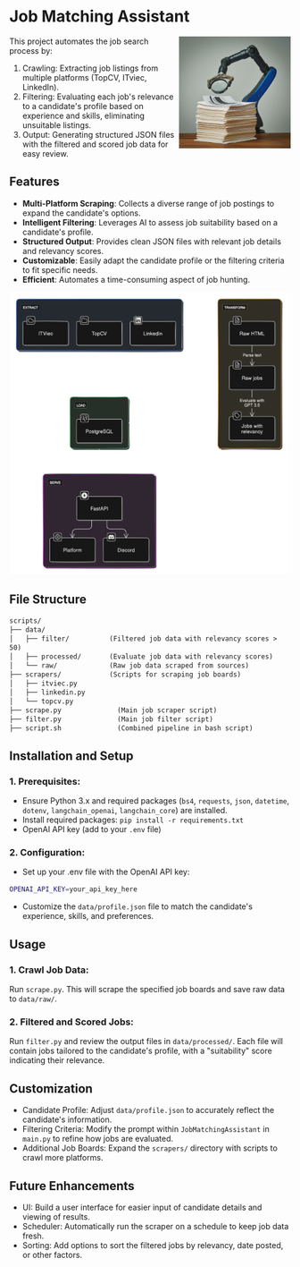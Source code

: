 # Job Matching Assistant

<img align="right" width="200" src="banner.jpg">

This project automates the job search process by:

1. Crawling: Extracting job listings from multiple platforms (TopCV, ITviec, LinkedIn).
2. Filtering: Evaluating each job's relevance to a candidate's profile based on experience and skills, eliminating unsuitable listings.
3. Output: Generating structured JSON files with the filtered and scored job data for easy review.

## Features
- **Multi-Platform Scraping**: Collects a diverse range of job postings to expand the candidate's options.
- **Intelligent Filtering**: Leverages AI to assess job suitability based on a candidate's profile.
- **Structured Output**: Provides clean JSON files with relevant job details and relevancy scores.
- **Customizable**: Easily adapt the candidate profile or the filtering criteria to fit specific needs.
- **Efficient**: Automates a time-consuming aspect of job hunting.

<img width="500" src="diagram.png">

## File Structure
```
scripts/
├── data/
│   ├── filter/          (Filtered job data with relevancy scores > 50)
│   ├── processed/       (Evaluate job data with relevancy scores)
│   └── raw/             (Raw job data scraped from sources)
├── scrapers/            (Scripts for scraping job boards)
│   ├── itviec.py        
│   ├── linkedin.py      
│   └── topcv.py         
├── scrape.py              (Main job scraper script)
├── filter.py              (Main job filter script)
├── script.sh              (Combined pipeline in bash script)
```

## Installation and Setup
### 1. Prerequisites:
- Ensure Python 3.x and required packages (`bs4`, `requests`, `json`, `datetime`, `dotenv`, `langchain_openai`, `langchain_core`) are installed.
- Install required packages: `pip install -r requirements.txt`
- OpenAI API key (add to your `.env` file)

### 2. Configuration:

- Set up your .env file with the OpenAI API key:
```bash
OPENAI_API_KEY=your_api_key_here
```
- Customize the `data/profile.json` file to match the candidate's experience, skills, and preferences.

## Usage
### 1. Crawl Job Data:
Run `scrape.py`. This will scrape the specified job boards and save raw data to `data/raw/`.
### 2. Filtered and Scored Jobs:
Run `filter.py` and review the output files in `data/processed/`. Each file will contain jobs tailored to the candidate's profile, with a "suitability" score indicating their relevance.

## Customization
- Candidate Profile: Adjust `data/profile.json` to accurately reflect the candidate's information.
- Filtering Criteria: Modify the prompt within `JobMatchingAssistant` in `main.py` to refine how jobs are evaluated.
- Additional Job Boards: Expand the `scrapers/` directory with scripts to crawl more platforms.

## Future Enhancements
- UI: Build a user interface for easier input of candidate details and viewing of results.
- Scheduler: Automatically run the scraper on a schedule to keep job data fresh.
- Sorting: Add options to sort the filtered jobs by relevancy, date posted, or other factors.